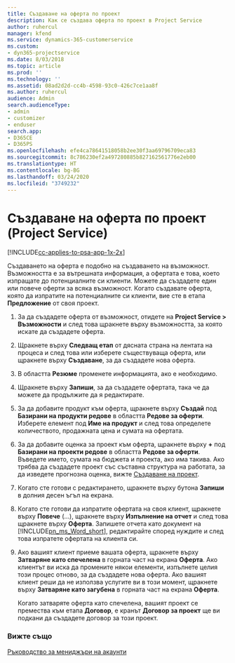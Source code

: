 ```yaml
---
title: Създаване на оферта по проект
description: Как се създава оферта по проект в Project Service
author: ruhercul
manager: kfend
ms.service: dynamics-365-customerservice
ms.custom:
- dyn365-projectservice
ms.date: 8/03/2018
ms.topic: article
ms.prod: ''
ms.technology: ''
ms.assetid: 08ad2d2d-cc4b-4598-93c0-426c7ce1aa8f
ms.author: ruhercul
audience: Admin
search.audienceType:
- admin
- customizer
- enduser
search.app:
- D365CE
- D365PS
ms.openlocfilehash: efe4ca78641518058b2ee30f3aa69796709eca83
ms.sourcegitcommit: 8c786230ef2a497280885b827162561776e2eb00
ms.translationtype: HT
ms.contentlocale: bg-BG
ms.lasthandoff: 03/24/2020
ms.locfileid: "3749232"
---
```

# <a name="create-a-project-quote-project-service"></a>Създаване на оферта по проект (Project Service)

[!INCLUDE[cc-applies-to-psa-app-1x-2x](../includes/cc-applies-to-psa-app-1x-2x.md)]

Създаването на оферта е подобно на създаването на възможност. Възможността е за вътрешната информация, а офертата е това, което изпращате до потенциалните си клиенти. Можете да създадете един или повече оферти за всяка възможност. Когато създавате оферта, която да изпратите на потенциалните си клиенти, вие сте в етапа **Предложение** от своя проект.  
  
1. За да създадете оферта от възможност, отидете на **Project Service > Възможности** и след това щракнете върху възможността, за която искате да създадете оферта.  
  
2. Щракнете върху **Следващ етап** от дясната страна на лентата на процеса и след това или изберете съществуваща оферта, или щракнете върху **Създаване**, за да създадете нова оферта.  
  
3. В областта **Резюме** променете информацията, ако е необходимо.  
  
4. Щракнете върху **Запиши**, за да създадете офертата, така че да можете да продължите да я редактирате.  
  
5. За да добавите продукт към оферта, щракнете върху **Създай** под **Базирани на продукти редове** в областта **Редове за оферти**. Изберете елемент под **Име на продукт** и след това определете количеството, продажната цена и сумата на офертата.  
  
6. За да добавите оценка за проект към оферта, щракнете върху **+** под **Базирани на проекти редове** в областта **Редове за оферти**. Въведете името, сумата на бюджета и проекта, ако има такива. Ако трябва да създадете проект със съставна структура на работата, за да изведете прогнозна оценка, вижте [Създаване на проект](../project-service/create-project.md).  
  
7. Когато сте готови с редактирането, щракнете върху бутона **Запиши** в долния десен ъгъл на екрана.  
  
8. Когато сте готови да изпратите офертата на своя клиент, щракнете върху **Повече** (...), щракнете върху **Изпълнение на отчет** и след това щракнете върху **Оферта**. Запишете отчета като документ на [!INCLUDE[pn_ms_Word_short](../includes/pn-ms-word-short.md)], редактирайте според нуждите и след това изпратете офертата на клиента си.  
  
9. Ако вашият клиент приеме вашата оферта, щракнете върху **Затваряне като спечелена** в горната част на екрана **Оферта**. Ако клиентът ви иска да промените някои елементи, изпълнете целия този процес отново, за да създадете нова оферта. Ако вашият клиент реши да не използва услугите ви в този момент, щракнете върху **Затваряне като загубена** в горната част на екрана **Оферта**.  
  
   Когато затваряте оферта като спечелена, вашият проект се премества към етапа **Договор**, е кранът **Договор за проект** ще ви подкани да създадете договор за този проект.  
  
### <a name="see-also"></a>Вижте също  
 [Ръководство за мениджъри на акаунти](../project-service/account-manager-guide.md)
